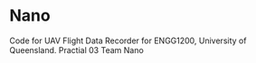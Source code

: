 # Nano

Code for UAV Flight Data Recorder for ENGG1200, University of Queensland. Practial 03 Team Nano
